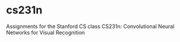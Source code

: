 # cs231n
Assignments for the Stanford CS class CS231n: Convolutional Neural Networks for Visual Recognition
